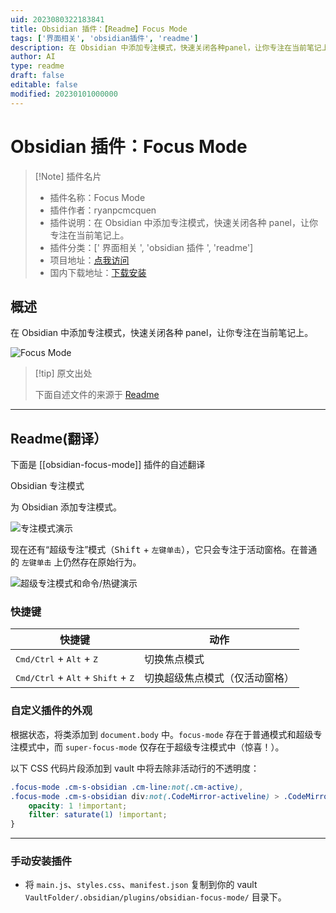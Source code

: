 ```yaml
---
uid: 2023080322183841
title: Obsidian 插件：【Readme】Focus Mode
tags: ['界面相关', 'obsidian插件', 'readme']
description: 在 Obsidian 中添加专注模式，快速关闭各种panel，让你专注在当前笔记上。
author: AI
type: readme
draft: false
editable: false
modified: 20230101000000
---
```


# Obsidian 插件：Focus Mode

> [!Note] 插件名片
> - 插件名称：Focus Mode
> - 插件作者：ryanpcmcquen
> - 插件说明：在 Obsidian 中添加专注模式，快速关闭各种 panel，让你专注在当前笔记上。
> - 插件分类：[' 界面相关 ', 'obsidian 插件 ', 'readme']
> - 项目地址：[点我访问](https://github.com/ryanpcmcquen/obsidian-focus-mode)
> - 国内下载地址：[下载安装](https://pkmer.cn/products/plugin/pluginMarket/?obsidian-focus-mode)

## 概述

在 Obsidian 中添加专注模式，快速关闭各种 panel，让你专注在当前笔记上。

![Focus Mode](https://cdn.pkmer.cn/covers/obsidian-focus-mode.png!pkmer)

> [!tip] 原文出处
>
>下面自述文件的来源于 [Readme](https://ghproxy.net/https://raw.githubusercontent.com/ryanpcmcquen/obsidian-focus-mode/master/README.md)
>

---

## Readme(翻译）

下面是 [[obsidian-focus-mode]] 插件的自述翻译

Obsidian 专注模式

为 Obsidian 添加专注模式。

![专注模式演示](https://raw.githubusercontent.com/ryanpcmcquen/obsidian-focus-mode/master/obsidian-super-focus-mode-demo-v2.gif)

现在还有“超级专注”模式（<kbd>Shift</kbd> + `左键单击`），它只会专注于活动窗格。在普通的 `左键单击` 上仍然存在原始行为。

![超级专注模式和命令/热键演示](https://raw.githubusercontent.com/ryanpcmcquen/obsidian-focus-mode/master/obsidian-command-focus-mode-demo-v1.gif)

### 快捷键

| 快捷键                                                                | 动作                                     |
| ---------------------------------------------------------------------- | ------------------------------------------ |
| <kbd>Cmd/Ctrl</kbd> + <kbd>Alt</kbd> + <kbd>Z</kbd>                    | 切换焦点模式                          |
| <kbd>Cmd/Ctrl</kbd> + <kbd>Alt</kbd> + <kbd>Shift</kbd> + <kbd>Z</kbd> | 切换超级焦点模式（仅活动窗格） |

### 自定义插件的外观

根据状态，将类添加到 `document.body` 中。`focus-mode` 存在于普通模式和超级专注模式中，而 `super-focus-mode` 仅存在于超级专注模式中（惊喜！）。

以下 CSS 代码片段添加到 vault 中将去除非活动行的不透明度：

```css
.focus-mode .cm-s-obsidian .cm-line:not(.cm-active),
.focus-mode .cm-s-obsidian div:not(.CodeMirror-activeline) > .CodeMirror-line {
    opacity: 1 !important;
    filter: saturate(1) !important;
}
```

---

### 手动安装插件

- 将 `main.js`、`styles.css`、`manifest.json` 复制到你的 vault `VaultFolder/.obsidian/plugins/obsidian-focus-mode/` 目录下。



